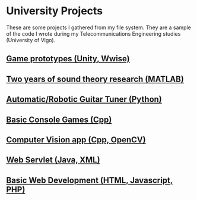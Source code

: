 # University Projects

These are some projects I gathered from my file system. They are a sample of the code I wrote during my Telecommunications Engineering studies (University of Vigo).

## [Game prototypes (Unity, Wwise)](https://github.com/ManuCanedo/UniProjects/tree/master/3DGames-Unity)   

## [Two years of sound theory research (MATLAB)](https://github.com/ManuCanedo/UniProjects/tree/master/InharmonicityGuitarStrings_Research-MATLAB)  

## [Automatic/Robotic Guitar Tuner (Python)](https://github.com/ManuCanedo/UniProjects/tree/master/GuitarAutoTune-Python)  

## [Basic Console Games (Cpp)](https://github.com/ManuCanedo/UniProjects/tree/master/SmallGames-Cpp)  

## [Computer Vision app (Cpp, OpenCV)](https://github.com/ManuCanedo/UniProjects/tree/master/WebcamIdCardProcessor_OpenCV-Cpp)  

## [Web Servlet (Java, XML)](https://github.com/ManuCanedo/UniProjects/tree/master/Servlet_Implementation-Java)  

## [Basic Web Development (HTML, Javascript, PHP)](https://github.com/ManuCanedo/UniProjects/tree/master/WebDevelopmentFundamentals-HTML-JS-PHP)  
